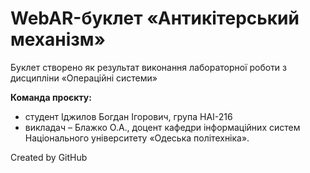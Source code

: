 # WebAR-буклет «Антикітерський механізм»
Буклет створено як результат виконання лабораторної роботи з дисципліни «Операційні системи»

**Команда проєкту:**
+ студент Іджилов Богдан Ігорович, група НАІ-216
+ викладач – Блажко О.А., доцент кафедри інформаційних систем Національного університету «Одеська політехніка».

Created by GitHub
